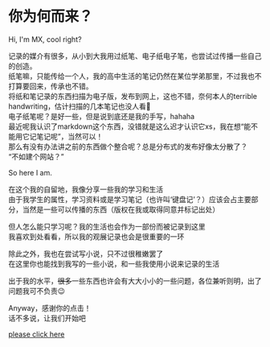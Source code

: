 # 你为何而来？

Hi, I'm MX, cool right?

记录的媒介有很多，从小到大我用过纸笔、电子纸电子笔，也尝试过传播一些自己的创造。<br>
纸笔嘛，只能传给一个人，我的高中生活的笔记仍然在某位学弟那里，不过我也不打算要回来，传承也不错。<br>
将纸和笔记录的东西扫描为电子版，发布到网上，这也不错，奈何本人的terrible handwriting，估计扫描的几本笔记也没人看🤣<br>
电子纸笔呢？是好一些，但是说到底还是我的手写，hahaha<br>
最近呢我认识了markdown这个东西，没错就是这么迟才认识它xs，我在想“能不能用它记笔记呢”，当然可以！<br>
那么有没有办法讲之前的东西做个整合呢？总是分布式的发布好像太分散了？<br>
“不如建个网站？”<br>

So here I am.

在这个我的自留地，我像分享一些我的学习和生活<br>
由于我学生的属性，学习资料或是学习笔记（也许叫‘键盘记’？）应该会占主要部分，当然是一些可以传播的东西（版权在我或取得同意并标记出处）<br>

但人怎么能只学习呢？我的生活也会作为一部份而被记录到这里<br>
我喜欢到处看看，所以我的观展记录也会是很重要的一环<br>

除此之外，我也在尝试写小说，只不过很稚嫩罢了<br>
在这里你也能找到我写的一些小说，和一些我使用小说来记录的生活<br>

出于我的水平，~~很多~~一些东西也许会有大大小小的一些问题，各位兼听则明，出了问题我可不负责😉

Anyway，感谢你的点击！<br>
话不多说，让我们开始吧<br>

[please click here](mingxiaoHomepage.html)

